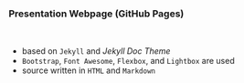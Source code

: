 ### Presentation Webpage (GitHub Pages)
<br>

- based on `Jekyll` and *Jekyll Doc Theme*
- `Bootstrap`, `Font Awesome`, `Flexbox`, and `Lightbox` are used
- source written in `HTML` and `Markdown`
